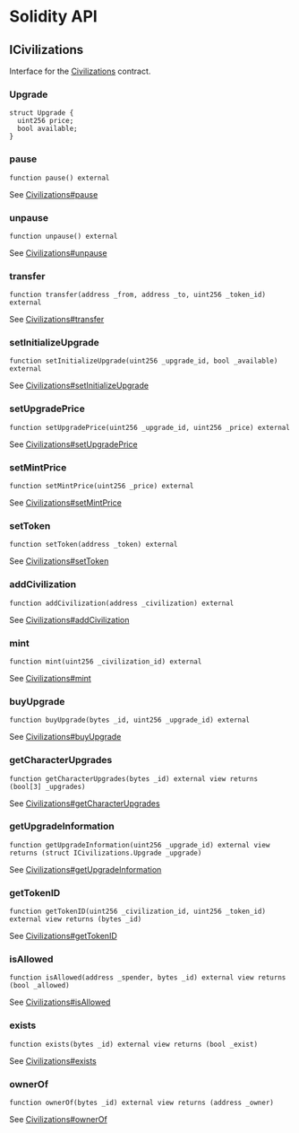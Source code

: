 # Solidity API

## ICivilizations

Interface for the [Civilizations](/docs/core/Civilizations.md) contract.

### Upgrade

```solidity
struct Upgrade {
  uint256 price;
  bool available;
}

```

### pause

```solidity
function pause() external
```

See [Civilizations#pause](/docs/core/Civilizations.md#pause)

### unpause

```solidity
function unpause() external
```

See [Civilizations#unpause](/docs/core/Civilizations.md#unpause)

### transfer

```solidity
function transfer(address _from, address _to, uint256 _token_id) external
```

See [Civilizations#transfer](/docs/core/Civilizations.md#transfer)

### setInitializeUpgrade

```solidity
function setInitializeUpgrade(uint256 _upgrade_id, bool _available) external
```

See [Civilizations#setInitializeUpgrade](/docs/core/Civilizations.md#setInitializeUpgrade)

### setUpgradePrice

```solidity
function setUpgradePrice(uint256 _upgrade_id, uint256 _price) external
```

See [Civilizations#setUpgradePrice](/docs/core/Civilizations.md#setUpgradePrice)

### setMintPrice

```solidity
function setMintPrice(uint256 _price) external
```

See [Civilizations#setMintPrice](/docs/core/Civilizations.md#setMintPrice)

### setToken

```solidity
function setToken(address _token) external
```

See [Civilizations#setToken](/docs/core/Civilizations.md#setToken)

### addCivilization

```solidity
function addCivilization(address _civilization) external
```

See [Civilizations#addCivilization](/docs/core/Civilizations.md#addCivilization)

### mint

```solidity
function mint(uint256 _civilization_id) external
```

See [Civilizations#mint](/docs/core/Civilizations.md#mint)

### buyUpgrade

```solidity
function buyUpgrade(bytes _id, uint256 _upgrade_id) external
```

See [Civilizations#buyUpgrade](/docs/core/Civilizations.md#buyUpgrade)

### getCharacterUpgrades

```solidity
function getCharacterUpgrades(bytes _id) external view returns (bool[3] _upgrades)
```

See [Civilizations#getCharacterUpgrades](/docs/core/Civilizations.md#getCharacterUpgrades)

### getUpgradeInformation

```solidity
function getUpgradeInformation(uint256 _upgrade_id) external view returns (struct ICivilizations.Upgrade _upgrade)
```

See [Civilizations#getUpgradeInformation](/docs/core/Civilizations.md#getUpgradeInformation)

### getTokenID

```solidity
function getTokenID(uint256 _civilization_id, uint256 _token_id) external view returns (bytes _id)
```

See [Civilizations#getTokenID](/docs/core/Civilizations.md#getTokenID)

### isAllowed

```solidity
function isAllowed(address _spender, bytes _id) external view returns (bool _allowed)
```

See [Civilizations#isAllowed](/docs/core/Civilizations.md#isAllowed)

### exists

```solidity
function exists(bytes _id) external view returns (bool _exist)
```

See [Civilizations#exists](/docs/core/Civilizations.md#exists)

### ownerOf

```solidity
function ownerOf(bytes _id) external view returns (address _owner)
```

See [Civilizations#ownerOf](/docs/core/Civilizations.md#ownerOf)
